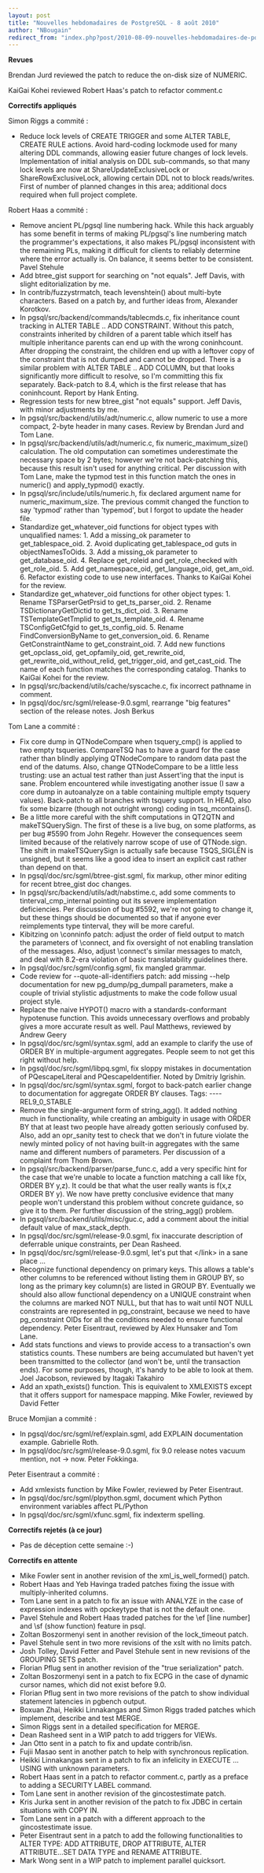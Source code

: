 ```yaml
---
layout: post
title: "Nouvelles hebdomadaires de PostgreSQL - 8 août 2010"
author: "NBougain"
redirect_from: "index.php?post/2010-08-09-nouvelles-hebdomadaires-de-postgresql-8-aout-2010 "
---
```




<p><strong>Revues</strong></p>

<p>Brendan Jurd reviewed the patch to reduce the on-disk size of NUMERIC.</p>

<p>KaiGai Kohei reviewed Robert Haas's patch to refactor comment.c</p>

<p><strong>Correctifs appliqués</strong></p>

<p>Simon Riggs a commité&nbsp;:</p>

<ul>

<li>Reduce lock levels of CREATE TRIGGER and some ALTER TABLE, CREATE RULE actions. Avoid hard-coding lockmode used for many altering DDL commands, allowing easier future changes of lock levels. Implementation of initial analysis on DDL sub-commands, so that many lock levels are now at ShareUpdateExclusiveLock or ShareRowExclusiveLock, allowing certain DDL not to block reads/writes. First of number of planned changes in this area; additional docs required when full project complete.</li>

</ul>

<p>Robert Haas a commité&nbsp;:</p>

<ul>

<li>Remove ancient PL/pgsql line numbering hack. While this hack arguably has some benefit in terms of making PL/pgsql's line numbering match the programmer's expectations, it also makes PL/pgsql inconsistent with the remaining PLs, making it difficult for clients to reliably determine where the error actually is. On balance, it seems better to be consistent. Pavel Stehule</li>

<li>Add btree_gist support for searching on "not equals". Jeff Davis, with slight editorialization by me.</li>

<li>In contrib/fuzzystrmatch, teach levenshtein() about multi-byte characters. Based on a patch by, and further ideas from, Alexander Korotkov.</li>

<li>In pgsql/src/backend/commands/tablecmds.c, fix inheritance count tracking in ALTER TABLE .. ADD CONSTRAINT. Without this patch, constraints inherited by children of a parent table which itself has multiple inheritance parents can end up with the wrong coninhcount. After dropping the constraint, the children end up with a leftover copy of the constraint that is not dumped and cannot be dropped. There is a similar problem with ALTER TABLE .. ADD COLUMN, but that looks significantly more difficult to resolve, so I'm committing this fix separately. Back-patch to 8.4, which is the first release that has coninhcount. Report by Hank Enting.</li>

<li>Regression tests for new btree_gist "not equals" support. Jeff Davis, with minor adjustments by me.</li>

<li>In pgsql/src/backend/utils/adt/numeric.c, allow numeric to use a more compact, 2-byte header in many cases. Review by Brendan Jurd and Tom Lane.</li>

<li>In pgsql/src/backend/utils/adt/numeric.c, fix numeric_maximum_size() calculation. The old computation can sometimes underestimate the necessary space by 2 bytes; however we're not back-patching this, because this result isn't used for anything critical. Per discussion with Tom Lane, make the typmod test in this function match the ones in numeric() and apply_typmod() exactly.</li>

<li>In pgsql/src/include/utils/numeric.h, fix declared argument name for numeric_maximum_size. The previous commit changed the function to say 'typmod' rather than 'typemod', but I forgot to update the header file.</li>

<li>Standardize get_whatever_oid functions for object types with unqualified names: 1. Add a missing_ok parameter to get_tablespace_oid. 2. Avoid duplicating get_tablespace_od guts in objectNamesToOids. 3. Add a missing_ok parameter to get_database_oid. 4. Replace get_roleid and get_role_checked with get_role_oid. 5. Add get_namespace_oid, get_language_oid, get_am_oid. 6. Refactor existing code to use new interfaces. Thanks to KaiGai Kohei for the review.</li>

<li>Standardize get_whatever_oid functions for other object types: 1. Rename TSParserGetPrsid to get_ts_parser_oid. 2. Rename TSDictionaryGetDictid to get_ts_dict_oid. 3. Rename TSTemplateGetTmplid to get_ts_template_oid. 4. Rename TSConfigGetCfgid to get_ts_config_oid. 5. Rename FindConversionByName to get_conversion_oid. 6. Rename GetConstraintName to get_constraint_oid. 7. Add new functions get_opclass_oid, get_opfamily_oid, get_rewrite_oid, get_rewrite_oid_without_relid, get_trigger_oid, and get_cast_oid. The name of each function matches the corresponding catalog. Thanks to KaiGai Kohei for the review.</li>

<li>In pgsql/src/backend/utils/cache/syscache.c, fix incorrect pathname in comment.</li>

<li>In pgsql/doc/src/sgml/release-9.0.sgml, rearrange "big features" section of the release notes. Josh Berkus</li>

</ul>

<p>Tom Lane a commité&nbsp;:</p>

<ul>

<li>Fix core dump in QTNodeCompare when tsquery_cmp() is applied to two empty tsqueries. CompareTSQ has to have a guard for the case rather than blindly applying QTNodeCompare to random data past the end of the datums. Also, change QTNodeCompare to be a little less trusting: use an actual test rather than just Assert'ing that the input is sane. Problem encountered while investigating another issue (I saw a core dump in autoanalyze on a table containing multiple empty tsquery values). Back-patch to all branches with tsquery support. In HEAD, also fix some bizarre (though not outright wrong) coding in tsq_mcontains().</li>

<li>Be a little more careful with the shift computations in QT2QTN and makeTSQuerySign. The first of these is a live bug, on some platforms, as per bug #5590 from John Regehr. However the consequences seem limited because of the relatively narrow scope of use of QTNode.sign. The shift in makeTSQuerySign is actually safe because TSQS_SIGLEN is unsigned, but it seems like a good idea to insert an explicit cast rather than depend on that.</li>

<li>In pgsql/doc/src/sgml/btree-gist.sgml, fix markup, other minor editing for recent btree_gist doc changes.</li>

<li>In pgsql/src/backend/utils/adt/nabstime.c, add some comments to tinterval_cmp_internal pointing out its severe implementation deficiencies. Per discussion of bug #5592, we're not going to change it, but these things should be documented so that if anyone ever reimplements type tinterval, they will be more careful.</li>

<li>Kibitzing on \conninfo patch: adjust the order of field output to match the parameters of \connect, and fix oversight of not enabling translation of the messages. Also, adjust \connect's similar messages to match, and deal with 8.2-era violation of basic translatability guidelines there.</li>

<li>In pgsql/doc/src/sgml/config.sgml, fix mangled grammar.</li>

<li>Code review for --quote-all-identifiers patch: add missing --help documentation for new pg_dump/pg_dumpall parameters, make a couple of trivial stylistic adjustments to make the code follow usual project style.</li>

<li>Replace the naive HYPOT() macro with a standards-conformant hypotenuse function. This avoids unnecessary overflows and probably gives a more accurate result as well. Paul Matthews, reviewed by Andrew Geery</li>

<li>In pgsql/doc/src/sgml/syntax.sgml, add an example to clarify the use of ORDER BY in multiple-argument aggregates. People seem to not get this right without help.</li>

<li>In pgsql/doc/src/sgml/libpq.sgml, fix sloppy mistakes in documentation of PQescapeLiteral and PQescapeIdentifier. Noted by Dmitriy Igrishin.</li>

<li>In pgsql/doc/src/sgml/syntax.sgml, forgot to back-patch earlier change to documentation for aggregate ORDER BY clauses. Tags: ---- REL9_0_STABLE</li>

<li>Remove the single-argument form of string_agg(). It added nothing much in functionality, while creating an ambiguity in usage with ORDER BY that at least two people have already gotten seriously confused by. Also, add an opr_sanity test to check that we don't in future violate the newly minted policy of not having built-in aggregates with the same name and different numbers of parameters. Per discussion of a complaint from Thom Brown.</li>

<li>In pgsql/src/backend/parser/parse_func.c, add a very specific hint for the case that we're unable to locate a function matching a call like f(x, ORDER BY y,z). It could be that what the user really wants is f(x,z ORDER BY y). We now have pretty conclusive evidence that many people won't understand this problem without concrete guidance, so give it to them. Per further discussion of the string_agg() problem.</li>

<li>In pgsql/src/backend/utils/misc/guc.c, add a comment about the initial default value of max_stack_depth.</li>

<li>In pgsql/doc/src/sgml/release-9.0.sgml, fix inaccurate description of deferrable unique constraints, per Dean Rasheed.</li>

<li>In pgsql/doc/src/sgml/release-9.0.sgml, let's put that &lt;/link&gt; in a sane place ...</li>

<li>Recognize functional dependency on primary keys. This allows a table's other columns to be referenced without listing them in GROUP BY, so long as the primary key column(s) are listed in GROUP BY. Eventually we should also allow functional dependency on a UNIQUE constraint when the columns are marked NOT NULL, but that has to wait until NOT NULL constraints are represented in pg_constraint, because we need to have pg_constraint OIDs for all the conditions needed to ensure functional dependency. Peter Eisentraut, reviewed by Alex Hunsaker and Tom Lane.</li>

<li>Add stats functions and views to provide access to a transaction's own statistics counts. These numbers are being accumulated but haven't yet been transmitted to the collector (and won't be, until the transaction ends). For some purposes, though, it's handy to be able to look at them. Joel Jacobson, reviewed by Itagaki Takahiro</li>

<li>Add an xpath_exists() function. This is equivalent to XMLEXISTS except that it offers support for namespace mapping. Mike Fowler, reviewed by David Fetter</li>

</ul>

<p>Bruce Momjian a commité&nbsp;:</p>

<ul>

<li>In pgsql/doc/src/sgml/ref/explain.sgml, add EXPLAIN documentation example. Gabrielle Roth.</li>

<li>In pgsql/doc/src/sgml/release-9.0.sgml, fix 9.0 release notes vacuum mention, not -&gt; now. Peter Fokkinga.</li>

</ul>

<p>Peter Eisentraut a commité&nbsp;:</p>

<ul>

<li>Add xmlexists function by Mike Fowler, reviewed by Peter Eisentraut.</li>

<li>In pgsql/doc/src/sgml/plpython.sgml, document which Python environment variables affect PL/Python</li>

<li>In pgsql/doc/src/sgml/xfunc.sgml, fix indexterm spelling.</li>

</ul>

<p><strong>Correctifs rejetés (à ce jour)</strong></p>

<ul>

<li>Pas de déception cette semaine&nbsp;:-)</li>

</ul>

<p><strong>Correctifs en attente</strong></p>

<ul>

<li>Mike Fowler sent in another revision of the xml_is_well_formed() patch.</li>

<li>Robert Haas and Yeb Havinga traded patches fixing the issue with multiply-inherited columns.</li>

<li>Tom Lane sent in a patch to fix an issue with ANALYZE in the case of expression indexes with opckeytype that is not the default one.</li>

<li>Pavel Stehule and Robert Haas traded patches for the \ef [line number] and \sf (show function) feature in psql.</li>

<li>Zoltan Boszormenyi sent in another revision of the lock_timeout patch.</li>

<li>Pavel Stehule sent in two more revisions of the xslt with no limits patch.</li>

<li>Josh Tolley, David Fetter and Pavel Stehule sent in new revisions of the GROUPING SETS patch.</li>

<li>Florian Pflug sent in another revision of the "true serialization" patch.</li>

<li>Zoltan Boszormenyi sent in a patch to fix ECPG in the case of dynamic cursor names, which did not exist before 9.0.</li>

<li>Florian Pflug sent in two more revisions of the patch to show individual statement latencies in pgbench output.</li>

<li>Boxuan Zhai, Heikki Linnakangas and Simon Riggs traded patches which implement, describe and test MERGE.</li>

<li>Simon Riggs sent in a detailed specification for MERGE.</li>

<li>Dean Rasheed sent in a WIP patch to add triggers for VIEWs.</li>

<li>Jan Otto sent in a patch to fix and update contrib/isn.</li>

<li>Fujii Masao sent in another patch to help with synchronous replication.</li>

<li>Heikki Linnakangas sent in a patch to fix an infelicity in EXECUTE ... USING with unknown parameters.</li>

<li>Robert Haas sent in a patch to refactor comment.c, partly as a preface to adding a SECURITY LABEL command.</li>

<li>Tom Lane sent in another revision of the gincostestimate patch.</li>

<li>Kris Jurka sent in another revision of the patch to fix JDBC in certain situations with COPY IN.</li>

<li>Tom Lane sent in a patch with a different approach to the gincostestimate issue.</li>

<li>Peter Eisentraut sent in a patch to add the following functionalities to ALTER TYPE: ADD ATTRIBUTE, DROP ATTRIBUTE, ALTER ATTRIBUTE...SET DATA TYPE and RENAME ATTRIBUTE.</li>

<li>Mark Wong sent in a WIP patch to implement parallel quicksort.</li>

</ul>